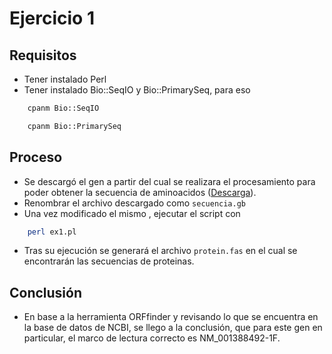 # Ejercicio 1

## Requisitos

-   Tener instalado Perl
-   Tener instalado Bio::SeqIO y Bio::PrimarySeq, para eso

```bash
    cpanm Bio::SeqIO
```

```bash
    cpanm Bio::PrimarySeq
```

## Proceso

-   Se descargó el gen a partir del cual se realizara el procesamiento para poder obtener la secuencia de aminoacidos ([Descarga](https://www.ncbi.nlm.nih.gov/nuccore/NM_001388492.1)).
-   Renombrar el archivo descargado como `secuencia.gb`
-   Una vez modificado el mismo , ejecutar el script con

```bash
    perl ex1.pl
```

-   Tras su ejecución se generará el archivo `protein.fas` en el cual se encontrarán las secuencias de proteinas.

## Conclusión

-   En base a la herramienta ORFfinder y revisando lo que se encuentra en la base de datos de NCBI, se llego a la conclusión, que para este gen en particular, el marco de lectura correcto es NM_001388492-1F.